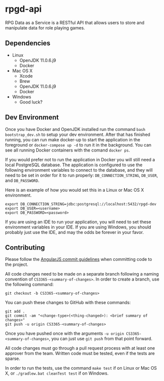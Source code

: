 # rpgd-api
RPG Data as a Service is a RESTful API that allows users to store and manipulate data for role playing games.

## Dependencies
- Linux
  - OpenJDK 11.0.6.j9
  - Docker
- Mac OS X
  - Xcode
  - Brew
  - OpenJDK 11.0.6.j9
  - Docker
- Windows
  - Good luck?

## Dev Environment
Once you have Docker and OpenJDK installed run the command `bash bootstrap_dev.sh` to setup your dev environment. After that has finished running, you can run make docker-up to start the application in the foreground or `docker-compose up -d` to run it in the background. You can see all running Docker containers with the comand `docker ps`.

If you would prefer not to run the application in Docker you will still need a local PostgreSQL database. The application is configured to use the following environment variables to connect to the database, and they will need to be set in order for it to run properly: `DB_CONNECTION_STRING`, `DB_USER`, and `DB_PASSWORD`.

Here is an example of how you would set this in a Linux or Mac OS X environment.
```
export DB_CONNECTION_STRING=jdbc:postgresql://localhost:5432/rpgd-dev
export DB_USER=<username>
export DB_PASSWORD=<password>
```

If you are using an IDE to run your application, you will need to set these environment variables in your IDE. If you are using Windows, you should probably just use the IDE, and may the odds be forever in your favor.

## Contributing
Please follow the [AngularJS commit guidelines](https://github.com/angular/angular.js/blob/master/DEVELOPERS.md#commits) when committing code to the project.

All code changes need to be made on a separate branch following a naming convention of `CS3365-<summary-of-changes>`. In order to create a branch, use the following command:
```
git checkout -b CS3365-<summary-of-changes>
```

You can push these changes to GitHub with these commands:
```
git add .
git commit -am "<change-type>(<thing-changed>): <brief summary of changes>"
git push -u origin CS3365-<summary-of-changes>
```

Once you have pushed once with the arguments `-u origin CS3365-<summary-of-changes>`, you can just use `git push` from that point forward.

All code changes must go through a pull request process with at least one approver from the team. Written code must be tested, even if the tests are sparse.

In order to run the tests, use the command `make test` if on Linux or Mac OS X, or `./gradlew.bat cleanTest test` if on Windows.
